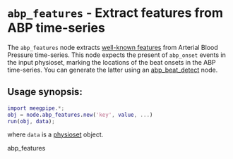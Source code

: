 `abp_features` - Extract features from ABP time-series
===

The `abp_features` node extracts [well-known features][features] from 
Arterial Blood Pressure time-series. This node expects the present of 
`abp_onset` events in the input physioset, marking the locations of the 
beat onsets in the ABP time-series. You can generate the latter using an
[abp_beat_detect][abp_beat_detect] node.

[abp_beat_detect]: ../+abp_beat_detect/README.md
[features]: http://www.physionet.org/physiotools/cardiac-output/


## Usage synopsis:

````matlab
import meegpipe.*;
obj = node.abp_features.new('key', value, ...)
run(obj, data);
````

where `data` is a [physioset][physioset] object.

[physioset]: https://github.com/germangh/matlab_physioset/blob/master/%2Bphysioset/%40physioset/README.md
abp_features